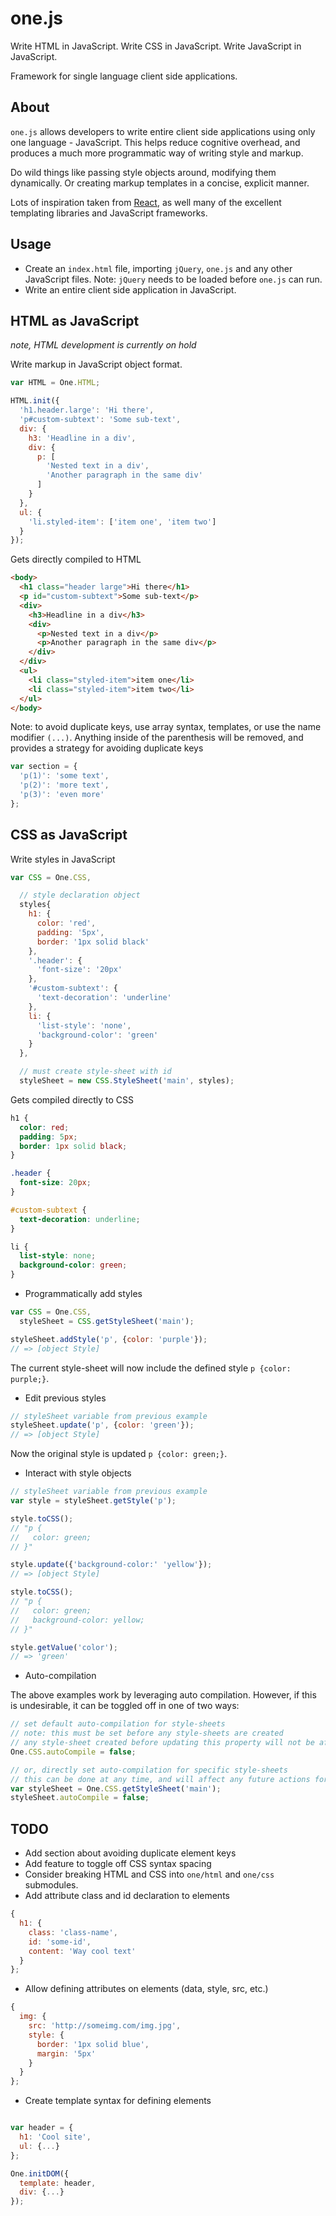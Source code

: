 # one.js

Write HTML in JavaScript. Write CSS in JavaScript. Write JavaScript in JavaScript.

Framework for single language client side applications.

## About

`one.js` allows developers to write entire client side applications using only one language - JavaScript. This helps reduce cognitive overhead, and produces a much more programmatic way of writing style and markup.

Do wild things like passing style objects around, modifying them dynamically. Or creating markup templates in a concise, explicit manner.

Lots of inspiration taken from [React](http://facebook.github.io/react/), as well many of the excellent templating libraries and JavaScript frameworks.

## Usage

* Create an `index.html` file, importing `jQuery`, `one.js` and any other JavaScript files. Note: `jQuery` needs to be loaded before `one.js` can run.
* Write an entire client side application in JavaScript.

## HTML as JavaScript

*note, HTML development is currently on hold*

Write markup in JavaScript object format.

```js
var HTML = One.HTML;

HTML.init({
  'h1.header.large': 'Hi there',
  'p#custom-subtext': 'Some sub-text',
  div: {
    h3: 'Headline in a div',
    div: {
      p: [
        'Nested text in a div',
        'Another paragraph in the same div'
      ]
    }
  },
  ul: {
    'li.styled-item': ['item one', 'item two']
  }
});
```

Gets directly compiled to HTML

```html
<body>
  <h1 class="header large">Hi there</h1>
  <p id="custom-subtext">Some sub-text</p>
  <div>
    <h3>Headline in a div</h3>
    <div>
      <p>Nested text in a div</p>
      <p>Another paragraph in the same div</p>
    </div>
  </div>
  <ul>
    <li class="styled-item">item one</li>
    <li class="styled-item">item two</li>
  </ul>
</body>
```

Note: to avoid duplicate keys, use array syntax, templates, or use the name modifier `(...)`. Anything inside of the parenthesis will be removed, and provides a strategy for avoiding duplicate keys

```js
var section = {
  'p(1)': 'some text',
  'p(2)': 'more text',
  'p(3)': 'even more'
};
```

## CSS as JavaScript

Write styles in JavaScript

```js
var CSS = One.CSS,

  // style declaration object
  styles{
    h1: {
      color: 'red',
      padding: '5px',
      border: '1px solid black'
    },
    '.header': {
      'font-size': '20px'
    },
    '#custom-subtext': {
      'text-decoration': 'underline'
    },
    li: {
      'list-style': 'none',
      'background-color': 'green'
    }
  },

  // must create style-sheet with id
  styleSheet = new CSS.StyleSheet('main', styles);
```

Gets compiled directly to CSS

```css
h1 {
  color: red;
  padding: 5px;
  border: 1px solid black;
}

.header {
  font-size: 20px;
}

#custom-subtext {
  text-decoration: underline;
}

li {
  list-style: none;
  background-color: green;
}
```

* Programmatically add styles

```js
var CSS = One.CSS,
  styleSheet = CSS.getStyleSheet('main');

styleSheet.addStyle('p', {color: 'purple'});
// => [object Style]
```

The current style-sheet will now include the defined style `p {color: purple;}`.

* Edit previous styles

```js
// styleSheet variable from previous example
styleSheet.update('p', {color: 'green'});
// => [object Style]
```

Now the original style is updated `p {color: green;}`.

* Interact with style objects

```js
// styleSheet variable from previous example
var style = styleSheet.getStyle('p');

style.toCSS();
// "p {
//   color: green;
// }"

style.update({'background-color:' 'yellow'});
// => [object Style]

style.toCSS();
// "p {
//   color: green;
//   background-color: yellow;
// }"

style.getValue('color');
// => 'green'
```

* Auto-compilation

The above examples work by leveraging auto compilation. However, if this is undesirable, it can be toggled off in one of two ways:

```js
// set default auto-compilation for style-sheets
// note: this must be set before any style-sheets are created
// any style-sheet created before updating this property will not be affected
One.CSS.autoCompile = false;

// or, directly set auto-compilation for specific style-sheets
// this can be done at any time, and will affect any future actions for the style-sheet
var styleSheet = One.CSS.getStyleSheet('main');
styleSheet.autoCompile = false;
```

## TODO
* Add section about avoiding duplicate element keys
* Add feature to toggle off CSS syntax spacing
* Consider breaking HTML and CSS into `one/html` and `one/css` submodules.
* Add attribute class and id declaration to elements
```js
{
  h1: {
    class: 'class-name',
    id: 'some-id',
    content: 'Way cool text'
  }
};
```
* Allow defining attributes on elements (data, style, src, etc.)
```js
{
  img: {
    src: 'http://someimg.com/img.jpg',
    style: {
      border: '1px solid blue',
      margin: '5px'
    }
  }
};
```
* Create template syntax for defining elements
```js

var header = {
  h1: 'Cool site',
  ul: {...}
};

One.initDOM({
  template: header,
  div: {...}
});
```
